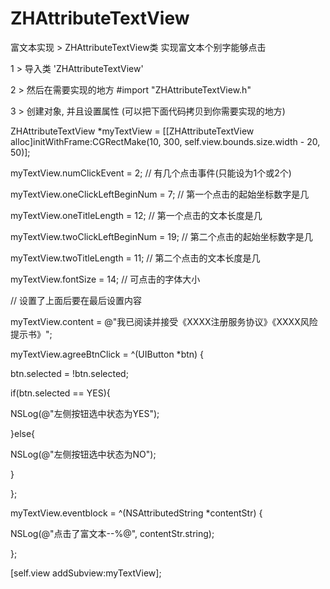 # ZHAttributeTextView
富文本实现 > ZHAttributeTextView类 实现富文本个别字能够点击

1 > 导入类 'ZHAttributeTextView'

2 > 然后在需要实现的地方 #import "ZHAttributeTextView.h"

3 > 创建对象, 并且设置属性 (可以把下面代码拷贝到你需要实现的地方)

ZHAttributeTextView *myTextView = [[ZHAttributeTextView alloc]initWithFrame:CGRectMake(10, 300, self.view.bounds.size.width - 20, 50)];

myTextView.numClickEvent = 2;                       // 有几个点击事件(只能设为1个或2个)

myTextView.oneClickLeftBeginNum = 7;         // 第一个点击的起始坐标数字是几

myTextView.oneTitleLength = 12;                    // 第一个点击的文本长度是几

myTextView.twoClickLeftBeginNum = 19;      // 第二个点击的起始坐标数字是几

myTextView.twoTitleLength = 11;                   // 第二个点击的文本长度是几

myTextView.fontSize = 14;                             // 可点击的字体大小

// 设置了上面后要在最后设置内容

myTextView.content = @"我已阅读并接受《XXXX注册服务协议》《XXXX风险提示书》";

myTextView.agreeBtnClick = ^(UIButton *btn) {

btn.selected = !btn.selected;

if(btn.selected == YES){

NSLog(@"左侧按钮选中状态为YES");

}else{

NSLog(@"左侧按钮选中状态为NO");

}

};

myTextView.eventblock = ^(NSAttributedString *contentStr) {

NSLog(@"点击了富文本--%@", contentStr.string);

};

[self.view addSubview:myTextView];
